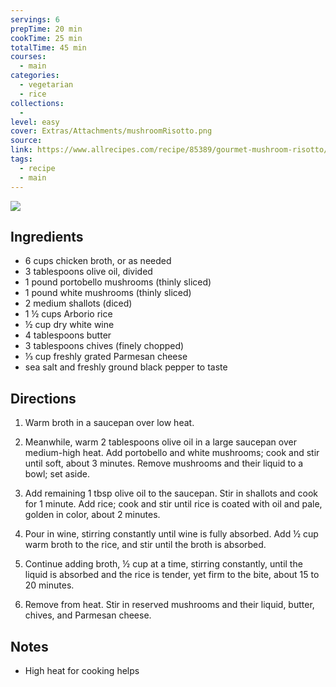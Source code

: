 ```yaml
---
servings: 6
prepTime: 20 min
cookTime: 25 min
totalTime: 45 min
courses:
  - main
categories:
  - vegetarian
  - rice
collections:
  -
level: easy
cover: Extras/Attachments/mushroomRisotto.png
source:
link: https://www.allrecipes.com/recipe/85389/gourmet-mushroom-risotto/
tags:
  - recipe
  - main
---
```


![](Extras/Attachments/mushroomRisotto.png)


## Ingredients

- 6 cups chicken broth, or as needed
- 3 tablespoons olive oil, divided
- 1 pound portobello mushrooms (thinly sliced)
- 1 pound white mushrooms (thinly sliced)
- 2 medium shallots (diced)
- 1 ½ cups Arborio rice
- ½ cup dry white wine
- 4 tablespoons butter
- 3 tablespoons chives (finely chopped)
- ⅓ cup freshly grated Parmesan cheese
- sea salt and freshly ground black pepper to taste


## Directions

1. Warm broth in a saucepan over low heat.

2. Meanwhile, warm 2 tablespoons olive oil in a large saucepan over medium-high heat. Add portobello and white mushrooms; cook and stir until soft, about 3 minutes. Remove mushrooms and their liquid to a bowl; set aside.

3. Add remaining 1 tbsp olive oil to the saucepan. Stir in shallots and cook for 1 minute. Add rice; cook and stir until rice is coated with oil and pale, golden in color, about 2 minutes.

4. Pour in wine, stirring constantly until wine is fully absorbed. Add ½ cup warm broth to the rice, and stir until the broth is absorbed.

5. Continue adding broth, ½ cup at a time, stirring constantly, until the liquid is absorbed and the rice is tender, yet firm to the bite, about 15 to 20 minutes.

6. Remove from heat. Stir in reserved mushrooms and their liquid, butter, chives, and Parmesan cheese.


## Notes

- High heat for cooking helps
